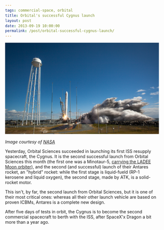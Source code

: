 ```yaml
---
tags: commercial-space, orbital
title: Orbital's successful Cygnus launch
layout: post
date: 2013-09-19 10:00:00
permalink: /post/orbital-successful-cygnus-launch/
---
```


![Antares lifts off, headed to the ISS][1]

_Image courtesy of [NASA][2]_

Yesterday, Orbital Sciences succeeded in launching its first ISS resupply spacecraft, the Cygnus. It is the second successful launch from Orbital Sciences this month (the first one was a Minotaur-5, [carrying the LADEE Moon orbiter][3]), and the second (and successful) launch of their Antares rocket, an "hybrid" rocket: while the first stage is liquid-fueld (RP-1 kerosene and liquid oxygen), the second stage, made by ATK, is a solid-rocket motor.

This isn't, by far, the second launch from Orbital Sciences, but it is one of their most critical ones: whereas all their other launch vehicle are based on proven ICBMs, Antares is a complete new design.

After five days of tests in orbit, the Cygnus is to become the second commercial spacecraft to berth with the ISS, after SpaceX'x Dragon a bit more than a year ago.

[1]: /static/media/2013/09/antares_cots.jpg
[2]: http://www.flickr.com/photos/nasahqphoto/9805643735/in/set-72157635605183696
[3]: http://www.nasa.gov/mission_pages/ladee/main/index.html